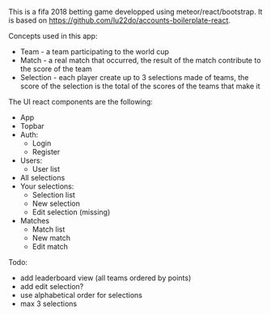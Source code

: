 This is a fifa 2018 betting game developped using meteor/react/bootstrap. It is based on https://github.com/lu22do/accounts-boilerplate-react.

Concepts used in this app:
- Team - a team participating to the world cup
- Match - a real match that occurred, the result of the match contribute to the score of the team  
- Selection - each player create up to 3 selections made of teams, the score of the selection is the total of the scores of the teams that make it  

The UI react components are the following:
- App
- Topbar
- Auth:
  - Login
  - Register
- Users:
  - User list
- All selections  
- Your selections:
  - Selection list
  - New selection
  - Edit selection (missing)
- Matches
  - Match list
  - New match
  - Edit match

Todo:
- add leaderboard view (all teams ordered by points)
- add edit selection?
- use alphabetical order for selections
- max 3 selections
